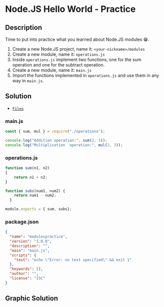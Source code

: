 # Node.JS Hello World - Practice

## Description
Time to put into practice what you learned about Node.JS modules 😁.

1. Create a new Node.JS project, name it: `<your-nickname>/modules`
2. Create a new module, name it: `operations.js`
3. Inside `operations.js` implement two functions, one for the sum operation
   and one for the subtract operation.
4. Create a new module, name it: `main.js`
5. Import the functions implemented in `operations.js` and use them in any
   way in `main.js`.



## Solution
- [`Files`](./modulesPractice)


### main.js

```JavaScript
const { sum, mul } = require("./operations");

console.log("Addition operation:", sum(2, 3));
console.log("Multiplication  operation:", mul(2, 3));
```

### operations.js

```JavaScript
function sum(n1, n2)
{
    return n1 + n2;
}

function subs(num1, num2) {
    return num1 - num2;
  }

module.exports = { sum, subs};
```

### package.json

```json
{
  "name": "modulespractice",
  "version": "1.0.0",
  "description": "",
  "main": "main.js",
  "scripts": {
    "test": "echo \"Error: no test specified\" && exit 1"
  },
  "keywords": [],
  "author": "",
  "license": "ISC"
}


```

## Graphic Solution


